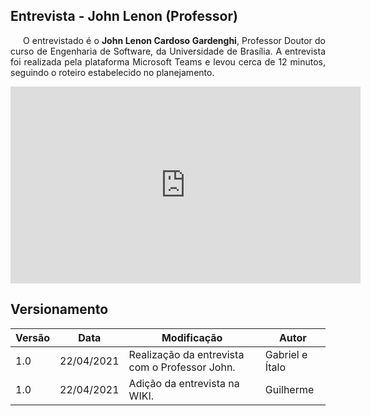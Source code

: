 ## Entrevista - John Lenon (Professor)

<p style="text-indent: 20px; text-align: justify">
O entrevistado é o <b>John Lenon Cardoso Gardenghi</b>, Professor Doutor do curso de Engenharia de Software, da Universidade de Brasília. A entrevista foi realizada pela plataforma Microsoft Teams e levou cerca de 12 minutos, seguindo o roteiro estabelecido no planejamento.
</p>

<div align="center">
    <iframe width="560" height="315" src="https://www.youtube.com/embed/QLyp3FvzL4c" title="YouTube video player" frameborder="0" allow="accelerometer; autoplay; clipboard-write; encrypted-media; gyroscope; picture-in-picture" allowfullscreen></iframe>
</div>

## Versionamento

| Versão | Data | Modificação | Autor |
|--|--|--|--|
| 1.0 | 22/04/2021 | Realização da entrevista com o Professor John. | Gabriel e Ítalo |
| 1.0 | 22/04/2021 | Adição da entrevista na WIKI. | Guilherme |